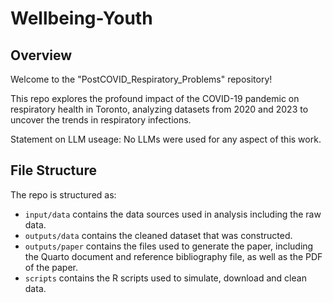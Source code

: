# Wellbeing-Youth
## Overview 

Welcome to the "PostCOVID_Respiratory_Problems" repository! 

This repo explores the profound impact of the COVID-19 pandemic on respiratory health in Toronto, analyzing datasets from 2020 and 2023 to uncover the trends in respiratory infections. 

Statement on LLM useage: No LLMs were used for any aspect of this work.

## File Structure

The repo is structured as: 

-   `input/data` contains the data sources used in analysis including the raw data.
-   `outputs/data` contains the cleaned dataset that was constructed.
-   `outputs/paper` contains the files used to generate the paper, including the Quarto document and reference bibliography file, as well as the PDF of the paper. 
-   `scripts` contains the R scripts used to simulate, download and clean data.
